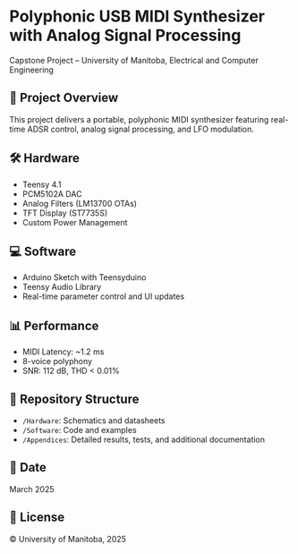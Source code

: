 # Polyphonic USB MIDI Synthesizer with Analog Signal Processing

Capstone Project – University of Manitoba, Electrical and Computer Engineering

## 🎯 Project Overview
This project delivers a portable, polyphonic MIDI synthesizer featuring real-time ADSR control, analog signal processing, and LFO modulation.

## 🛠️ Hardware
- Teensy 4.1
- PCM5102A DAC
- Analog Filters (LM13700 OTAs)
- TFT Display (ST7735S)
- Custom Power Management

## 💻 Software
- Arduino Sketch with Teensyduino
- Teensy Audio Library
- Real-time parameter control and UI updates

## 📊 Performance
- MIDI Latency: ~1.2 ms
- 8-voice polyphony
- SNR: 112 dB, THD < 0.01%

## 📂 Repository Structure
- `/Hardware`: Schematics and datasheets
- `/Software`: Code and examples
- `/Appendices`: Detailed results, tests, and additional documentation

## 📅 Date
March 2025

## 📖 License
© University of Manitoba, 2025
